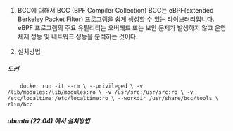 1. BCC에 대해서
	BCC (BPF Compiler Collection) BCC는 eBPF(extended Berkeley Packet Filter) 프로그램을 쉽게 생성할 수 있는 라이브러리입니다. eBPF 프로그램의 주요 유틸리티는 오버헤드 또는 보안 문제가 발생하지 않고 운영체제 성능 및 네트워크 성능을 분석하는 것이다.

2. 설치방법

##### **도커**
```
	docker run -it --rm \ --privileged \ -v /lib/modules:/lib/modules:ro \ -v /usr/src:/usr/src:ro \ -v /etc/localtime:/etc/localtime:ro \ --workdir /usr/share/bcc/tools \ zlim/bcc
```
##### **ubuntu (22.04) 에서 설치방법**

